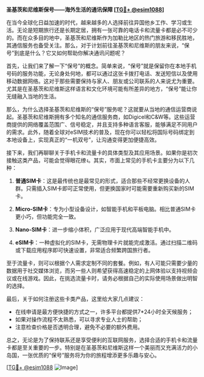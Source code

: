 **圣基茨和尼维斯保号——海外生活的通讯保障 [[TG💪+ @esim1088](https://t.me/s/esim1088)]**

在当今全球化日益加速的时代，越来越多的人选择前往异国他乡工作、学习或生活。无论是短期旅行还是长期定居，拥有一张可靠的电话卡和流量卡都是必不可少的。而在众多目的地中，圣基茨和尼维斯作为加勒比地区的热门旅游和移民胜地，其通信服务也备受关注。那么，对于计划前往圣基茨和尼维斯的朋友来说，“保号”到底是什么？它又如何帮助你解决通讯问题呢？

首先，让我们来了解一下“保号”的概念。简单来说，“保号”就是保留你在本地手机号码的服务功能，无论身处何地，都可以通过这张卡拨打电话、发送短信以及使用移动数据网络。这对于那些需要保持与家人、朋友或公司联系的人来说尤为重要。尤其是在圣基茨和尼维斯这样语言和文化环境可能有所差异的地方，“保号”能让你无缝融入当地的生活。

那么，为什么选择圣基茨和尼维斯的“保号”服务呢？这就要从当地的通信运营商说起。圣基茨和尼维斯拥有多个知名的通信服务商，如Digicel和C&W等。这些运营商提供的网络覆盖范围广、信号稳定，并且支持多种语言客服，能够满足不同用户的需求。此外，随着全球对eSIM技术的普及，现在你可以轻松将国际号码绑定到本地设备上，实现真正的“一机双号”，让沟通变得更加便捷高效。

接下来，我们再聊聊关于手机卡和流量卡的具体类型及其应用场景。如果你是初次接触这类产品，可能会觉得眼花缭ง。其实，市面上常见的手机卡主要分为以下几种：

1. **普通SIM卡**：这是最传统也是最常见的形式，适合那些不经常更换设备的人群。只需插入SIM卡即可正常使用，但更换国家时可能需要重新购买新的SIM卡。
   
2. **Micro-SIM卡**：专为小型设备设计，如智能手机和平板电脑。相比普通SIM卡更小巧，但功能完全一致。

3. **Nano-SIM卡**：进一步缩小体积，广泛应用于现代高端智能手机中。

4. **eSIM卡**：一种虚拟化的SIM卡，无需物理卡片就能完成激活。通过扫描二维码或下载应用程序即可快速设置，非常适合频繁跨国旅行者。

至于流量卡，则可以根据个人需求定制不同的套餐。例如，有人可能只需要少量的数据用于社交媒体浏览，而另一些人则希望获得高速稳定的上网体验以支持视频会议或在线游戏。因此，在挑选流量卡时，请务必根据自己的实际使用场景做出明智的选择。

最后，关于如何注册这些卡类产品，这里给大家几点建议：
- 在线申请是最方便快捷的方式之一，许多平台都提供7*24小时全天候服务；
- 如果对操作流程不太熟悉，可以寻求专业人士的帮助；
- 注意检查价格是否透明合理，避免不必要的额外费用。

总之，无论是为了保持联系还是享受便利的互联网服务，选择合适的手机卡和流量卡都是至关重要的一步。特别是在圣基茨和尼维斯这样一个美丽而又充满活力的小岛国，一张优质的“保号”服务将为你的旅程增添更多乐趣与安心。

[[TG💪+ @esim1088](https://t.me/s/esim1088) ![Image](https://i.postimg.cc/4NQfJmqS/Snipaste-2025-05-13-00-14-12.png)]
